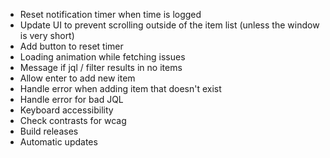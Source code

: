 * Reset notification timer when time is logged
* Update UI to prevent scrolling outside of the item list (unless the window is very short)
* Add button to reset timer
* Loading animation while fetching issues
* Message if jql / filter results in no items
* Allow enter to add new item
* Handle error when adding item that doesn't exist
* Handle error for bad JQL
* Keyboard accessibility
* Check contrasts for wcag
* Build releases
* Automatic updates